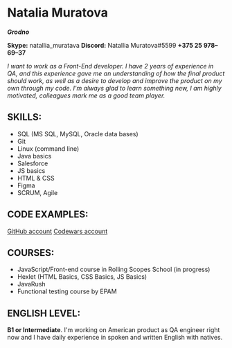 # **Natalia Muratova**

***Grodno***

**Skype:** natallia_muratava
**Discord:** Natallia Muratova#5599
**+375 25 978–69–37**

*I want to work as a Front-End developer. I have 2 years of experience in QA, and this experience gave me an understanding of how the final product should work, as well as a desire to develop and improve the product on my own through my code.*
*I'm always glad to learn something new, I am highly motivated, colleagues mark me as a good team player.*

## SKILLS:

- SQL (MS SQL, MySQL, Oracle data bases)
- Git
- Linux (command line)
- Java basics
- Salesforce
- JS basics
- HTML & CSS
- Figma
- SCRUM, Agile


## CODE EXAMPLES:

[GitHub account](https://github.com/Natymur)
[Codewars account](https://www.codewars.com/users/Natymur)

## COURSES:

* JavaScript/Front-end course in Rolling Scopes School (in progress)
* Hexlet (HTML Basics, CSS Basics, JS Basics)
* JavaRush
* Functional testing course by EPAM

## ENGLISH LEVEL:

**B1 or Intermediate**.
I'm working on American product as QA engineer right now and I have daily experience in spoken and written English with natives.